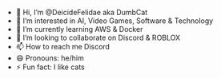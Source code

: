 - 👋 Hi, I’m @DeicideFelidae aka DumbCat
- 👀 I’m interested in AI, Video Games, Software & Technology
- 🌱 I’m currently learning AWS & Docker
- 💞️ I’m looking to collaborate on Discord & ROBLOX
- 📫 How to reach me Discord
- 😄 Pronouns: he/him
- ⚡ Fun fact: I like cats

<!---
DeicideFelidae/DeicideFelidae is a ✨ special ✨ repository because its `README.md` (this file) appears on your GitHub profile.
You can click the Preview link to take a look at your changes.
--->

